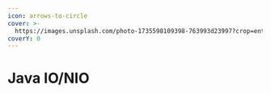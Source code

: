 ```yaml
---
icon: arrows-to-circle
cover: >-
  https://images.unsplash.com/photo-1735598109398-763993d23997?crop=entropy&cs=srgb&fm=jpg&ixid=M3wxOTcwMjR8MHwxfHJhbmRvbXx8fHx8fHx8fDE3Mzg0MjIwNDZ8&ixlib=rb-4.0.3&q=85
coverY: 0
---
```


# Java IO/NIO

